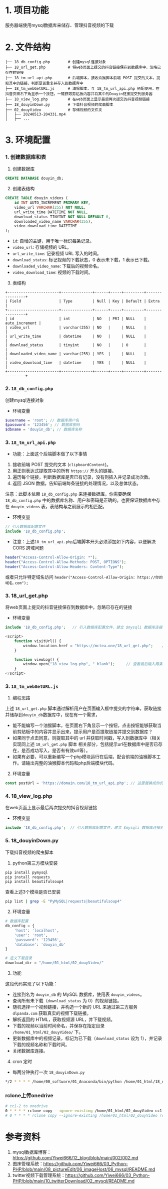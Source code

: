 # 1. 项目功能

服务器端使用mysql数据库来储存、管理抖音视频的下载

# 2. 文件结构

```
├── 18_db_config.php        # 创建mysql连接对象
├── 18_url_get.php          # 将web页面上提交的抖音链接保存到数据库中，忽略已存在的链接
├── 18_tm_url_api.php       # 后端脚本，接收油猴脚本前端 POST 提交的文本，提取其中的链接，判断是否重复并存入到数据库中
├── 18_tm_webGetURL.js      # 油猴脚本，与 18_tm_url_api.php 搭配使用，在抖音页面右下角显示一个按钮，一键获取剪贴板内容并将其中的Douyin链接提交到服务器
├── 18_view_log.php         # 在web页面上显示最后两次提交的抖音视频链接
├── 18_douyinDown.py        # 下载抖音视频的爬虫脚本
├── 02_douyVideo            # 存储视频的文件夹
│   ├── 20240513-204331.mp4
│   ├── ...
```


# 3. 环境配置

### 1. 创建数据库和表

1. 创建数据库

```sql
CREATE DATABASE douyin_db;
```

2. 创建表结构

```sql
CREATE TABLE douyin_videos (
    id INT AUTO_INCREMENT PRIMARY KEY,
    video_url VARCHAR(255) NOT NULL,
    url_write_time DATETIME NOT NULL,
    download_status TINYINT NOT NULL DEFAULT 0,
    downloaded_video_name VARCHAR(255),
    video_download_time DATETIME
);
```

- `id`: 自增的主键，用于唯一标识每条记录。
- `video_url`: 存储视频的 URL。
- `url_write_time`: 记录视频 URL 写入的时间。
- `download_status`: 标记视频的下载状态，0 表示未下载，1 表示已下载。
- `downloaded_video_name`: 下载后的视频命名。
- `video_download_time`: 视频的下载时间。

3. 表结构

```
+-----------------------+--------------+------+-----+---------+----------------+
| Field                 | Type         | Null | Key | Default | Extra          |
+-----------------------+--------------+------+-----+---------+----------------+
| id                    | int          | NO   | PRI | NULL    | auto_increment |
| video_url             | varchar(255) | NO   |     | NULL    |                |
| url_write_time        | datetime     | NO   |     | NULL    |                |
| download_status       | tinyint      | NO   |     | 0       |                |
| downloaded_video_name | varchar(255) | YES  |     | NULL    |                |
| video_download_time   | datetime     | YES  |     | NULL    |                |
+-----------------------+--------------+------+-----+---------+----------------+
```


### 2. `18_db_config.php`

创建mysql连接对象

- 环境变量

```php
$username = 'root'; // 数据库用户名
$password = '123456'; // 数据库密码
$dbname = 'douyin_db'; // 数据库名称
```


### 3. `18_tm_url_api.php`


- 功能：上面这个后端脚本做了以下事情

1. 接收前端 POST 提交的文本 (`clipboardContent`)。
2. 用正则表达式提取其中的所有 `https://` 开头的链接。
3. 遍历每个链接，判断数据库是否已有记录，没有则插入并记录成功次数。
4. 返回 JSON 数据，告知前端每条链接的处理情况，以及总体状态。

注意：此脚本依赖 `18_db_config.php` 来连接数据库，你需要确保 `18_db_config.php` 中的数据库名称、用户和密码是正确的。也要保证数据库中存在 `douyin_videos` 表，表结构与之前展示的相匹配。


- 环境变量

```php
// 引入数据库配置文件
include '18_db_config.php';
```


- 注意：上述`18_tm_url_api.php`后端脚本开头必须添加如下内容，以便解决 CORS 跨域问题

```php
header("Access-Control-Allow-Origin: *");
header("Access-Control-Allow-Methods: POST, OPTIONS");
header("Access-Control-Allow-Headers: Content-Type");
```

或者只允许特定域名访问 `header("Access-Control-Allow-Origin: https://你的域名.com");`



### 3. 18_url_get.php

将web页面上提交的抖音链接保存到数据库中，忽略已存在的链接

- 环境变量

```php
include '18_db_config.php';   // 引入数据库配置文件，建立 $mysqli 数据库连接对象

<script>
    function visitUrl() {
        window.location.href = "https://mctea.one/18_url_get.php";    // 刷新按钮
    }

    function viewLog() {
        window.open("18_view_log.php", "_blank");     // 查看最后输入两条url
    }
</script>
```


### 3. `18_tm_webGetURL.js`

1. 编程思路

上述 `18_url_get.php` 脚本通过解析用户在页面输入框中提交的字符串，获取链接并储存到`douyin_db`数据库中，现在有一个需求，
   - 能不能编写一个油猴脚本，在页面右下角显示一个按钮，点击按钮能够获取当前剪贴板中的内容并显示出来，提示用户是否提取链接并提交到数据库？
   - 如果同于点击同意，则提取其中的 url 并获取时间戳，写入到数据库中（相关实现同上述 `18_url_get.php` 脚本 相关部分，包括提示url在数据库中是否已存在，是否成功写入，是否有有效url等）。
   - 如果有必要，可以重新编写一个php模块运行在后端，配合前端的油猴脚本工作。请输出完整的油猴脚本代码和php后端模块代码。


2. 环境变量

```js
const postUrl = 'https://domain.com/18_tm_url_api.php'; // 这里替换成你的后端脚本地址
```





### 4. 18_view_log.php

在web页面上显示最后两次提交的抖音视频链接

- 环境变量

```php
include '18_db_config.php';  // 引入数据库配置文件，建立 $mysqli 数据库连接对象
```



### 5. 18_douyinDown.py

下载抖音视频的爬虫脚本

1. python第三方模块安装

```bash
pip install pymysql
pip install requests
pip install beautifulsoup4
```

查看上述3个模块是否已安装

```bash
pip list | grep -E "PyMySQL|requests|beautifulsoup4"
```


2. 环境变量

```py
# 数据库配置
db_config = {
    'host': 'localhost',
    'user': 'root',
    'password': '123456',
    'database': 'douyin_db'
}

# 定义下载目录
download_dir = "/home/01_html/02_douyVideo/"
```

3. 功能

这段代码实现了以下功能：

- 连接到名为 `douyin_db` 的 MySQL 数据库，使用表 `douyin_videos`。
- 查询所有未下载（`download_status` 为 0）的视频链接。
- 随机选择一个视频链接，并构造一个新的 URL 来通过第三方服务 `dlpanda.com` 获取真实的视频下载链接。
- 解析返回的 HTML，获取视频源 URL，并下载视频。
- 下载的视频以当前时间命名，并保存在指定目录 `/home/01_html/02_douyVideo/` 下。
- 更新数据库中的视频记录，标记为已下载（`download_status` 设为 1），并记录下载的视频名称和下载时间。
- 关闭数据库连接。

4. cron 定时

- 每两分钟执行一次 `18_douyinDown.py`

```bash
*/2 * * * * /home/00_software/01_Anaconda/bin/python /home/01_html/18_douyinDown.py
```




### rclone上传onedrive

```bash
# cc1-2 to onedrive
0 * * * * rclone copy --ignore-existing /home/01_html/02_douyVideo cc1-2:do1-2/01_html/02_douyVideo
# 0 * * * * rclone copy --ignore-existing /home/01_html/02_douyVideo rc4:do1-2/01_html/02_douyVideo
```




# 参考资料

1. mysql数据库博客：https://github.com/Yiwei666/12_blog/blob/main/002/002.md
2. 图床管理系统：https://github.com/Yiwei666/03_Python-PHP/blob/main/08_pictureEdit/06_imageHost/06_mysql/README.md
3. twitter视频下载管理系统：https://github.com/Yiwei666/03_Python-PHP/blob/main/10_twitterDownload/02_mysql/README.md





